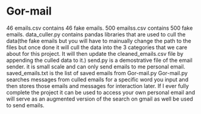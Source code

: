 # Gor-mail

46 emails.csv contains 46 fake emails.
500 emailss.csv contains 500 fake emails.
data_culler.py contains pandas libraries that are used to cull the data(the fake emails but you will have to mainually change the path to the files but once done it will cull the data into the 3 categories that we care about for this project. It will then update the cleaned_emails.csv file by appending the culled data to it.)
send.py is a demostrative file of the email sender. it is small scale and can only send emails to me personal email.
saved_emails.txt is the list of saved emails from Gor-mail.py
Gor-mail.py searches messages from culled emails for a specific word you input and then stores those emails and messages for interaction later. If I ever fully complete the project it can be used to access your own personal email and will serve as an augmented version of the search on gmail as well be used to send emails.
